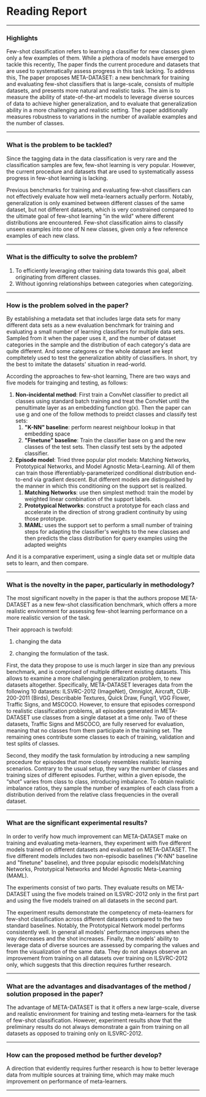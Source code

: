 # Reading Report

---

### Highlights

Few-shot classification refers to learning a classifier for new classes given only a few examples of them. While a plethora of models have emerged to tackle this recently, The paper finds the current procedure and datasets that are used to systematically assess progress in this task lacking. To address this, The paper proposes META-DATASET: a new benchmark for training and evaluating few-shot classifiers that is large-scale, consists of multiple datasets, and presents more natural and realistic tasks. The aim is to measure the ability of state-of-the-art models to leverage diverse sources of data to achieve higher generalization, and to evaluate that generalization ability in a more challenging and realistic setting. The paper additionally measures robustness to variations in the number of available examples and the number of classes.

---

### What is the problem to be tackled?

Since the tagging data in the data classification is very rare and the classification samples are few, few-shot learning is very popular. However, the current procedure and datasets that are used to systematically assess progress in few-shot learning is lacking.

Previous benchmarks for training and evaluating few-shot classifiers can not effectively evaluate how well meta-learners actually perform. Notably, generalization is only examined between different classes of the same dataset, but not different datasets, which is very constrained compared to the ultimate goal of few-shot learning "in the wild" where different distributions are encountered. Few-shot classification aims to classify unseen examples into one of N new classes, given only a few reference examples of each new class. 

---

### What is the difficulty to solve the problem?

1. To efficiently leveraging other training data towards this goal, albeit originating from different classes.
2. Without igonring relationships between categories when categorizing.

---

### How is the problem solved in the paper?

By establishing a metadata set that includes large data sets for many different data sets as a new evaluation benchmark for training and evaluating a small number of learning classifiers for multiple data sets. Sampled from it when the paper uses it, and the number of dataset categories in the sample and the distribution of each category's data are quite different. And some categores or the whole dataset are kept compltetely used to test the generalization abitity of classifiers. In short, try the best to imitate the datasets' situation in read-world.

According the approaches to few-shot learning, There are two ways and five models for trainging and testing, as follows:

1. **Non-incidental method**: First train a ConvNet classifier to predict all classes using standard batch training and treat the ConvNet until the penultimate layer as an embedding function g(x). Then the paper can use g and one of the follow methods to preidct classes and classify test sets:
   1. **"K-NN" baseline**: perform nearest neighbour lookup in that embedding space
   2. **"Finetune" baseline**: Train the classifier base on g and the new classes of the test sets. Then classify test sets by the adpoted classifier.
2. **Episode model**: Tried three popular plot models: Matching Networks, Prototypical Networks, and Model Agnostic Meta-Learning. All of them can train those ifferentiably-parameterized conditional distribution end-to-end via gradient descent. But different models are distinguished by the manner in which this conditioning on the support set is realized.
   1. **Matching Networks**: use then simplest method: train the model by weighted linear combination of the support labels.
   2. **Prototypical Networks**: construct a prototype for each class and accelerate in the direction of strong gradient continuity by using those prototype.
   3. **MAML**: uses the support set to perform a small number of training steps for adapting the classifier's weights to the new classes and then predicts the class distribution for query examples using the adapted weights

And it is a comparative experiment, using a single data set or multiple data sets to learn, and then compare.

---

### What is the novelty in the paper, particularly in methodology?

The most significant novelty in the paper is that the authors propose META-DATASET as a new few-shot classification benchmark, which offers a more realistic environment for assessing few-shot learning performance on a more realistic version of the task.

Their approach is twofold: 

1. changing the data

2. changing the formulation of the task.

First, the data they propose to use is much larger in size than any previous benchmark, and is comprised of multiple different existing datasets. This allows to examine a more challenging generalization problem, to new datasets altogether. Specifically, META-DATASET leverages data from the following 10 datasets: ILSVRC-2012 (ImageNet), Omniglot, Aircraft, CUB-200-2011 (Birds), Describable Textures, Quick Draw, Fungi1, VGG Flower, Traffic Signs, and MSCOCO. However, to ensure that episodes correspond to realistic classification problems, all episodes generated in META-DATASET use classes from a single dataset at a time only. Two of these datasets, Traffic Signs and MSCOCO, are fully reserved for evaluation, meaning that no classes from them participate in the training set. The remaining ones contribute some classes to each of training, validation and test splits of classes.

Second, they modify the task formulation by introducing a new sampling procedure for episodes that more closely resembles realistic learning scenarios. Contrary to the usual setup, they vary the number of classes and training sizes of different episodes. Further, within a given episode, the “shot” varies from class to class, introducing imbalance. To obtain realistic imbalance ratios, they sample the
number of examples of each class from a distribution derived from the relative class frequencies in the overall dataset.

---

### What are the significant experimental results?

In order to verify how much improvement can META-DATASET make on training and evaluating meta-learners, they experiment with five different models trained on different datasets and evaluated on META-DATASET. The five different models includes two non-episodic baselines ("K-NN" baseline and "finetune" baseline), and three popular episodic models(Matching Networks, Prototypical Networks and Model Agnostic Meta-Learning (MAML). 

The experiments consist of two parts. They evaluate results on META-DATASET using the five models trained on ILSVRC-2012 only in the first part and using the five models trained on all datasets in the second part.  

The experiment results demonstrate the competency of meta-learners for few-shot classification across different datasets compared to the two standard baselines. Notably, the Prototypical Network model performs consistently well. In general all models' performance improves when the way decreases and the shot increases. Finally, the models' ability to leverage data of diverse sources are assessed by comparing the values and from the visualization of the same data. They do not always observe an improvement from training on all datasets over training on ILSVRC-2012 only, which suggests that this direction requires further research. 

---

### What are the advantages and disadvantages of the method / solution proposed in the paper?

The advantage of META-DATASET is that it offers a new large-scale, diverse and realistic environment for training and testing meta-learners for the task of few-shot classification. However, experiment results show that the preliminary results do not always demonstrate a gain from training on all datasets as opposed to training only on ILSVRC-2012.

---

### How can the proposed method be further develop?

A direction that evidently requires further research is how to better leverage data from multiple sources at training time, which may make much improvement on performance of meta-learners.

---